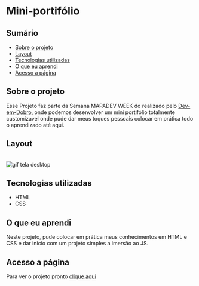 # Mini-portifólio


## Sumário

  - [Sobre o projeto](#sobreoprojeto)
  - [Layout](#layout)
  - [Tecnologias utilizadas](#tecnologias-utilizadas)
  - [O que eu aprendi](#o-que-eu-aprendi)
  - [Acesso a página](#acesso-a-página)

## Sobre o projeto

 Esse Projeto faz parte da Semana MAPADEV WEEK do realizado pelo   [Dev-em-Dobro](https://www.youtube.com/c/DevemDobro "Site da DevSuperior"), onde podemos desenvolver um mini portifólio totalmente customizavel onde pude dar meus toques pessoais colocar em prática todo o aprendizado até aqui.


 ## Layout 

<br>

  <img src="./src/gifs.readme/desktop-preview.gif" alt= "gif tela desktop">


## Tecnologias utilizadas

- HTML 
- CSS 

## O que eu aprendi
Neste projeto, pude colocar em prática meus conhecimentos em HTML e CSS e dar inicio com um projeto simples a imersão ao JS. 


## Acesso a página

Para ver o projeto pronto [clique aqui ](https://claricassia.github.io/Landing-Page-Huddle/)




